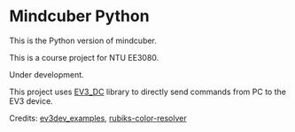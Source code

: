 # Mindcuber Python
This is the Python version of mindcuber.

This is a course project for NTU EE3080.

Under development.

This project uses [EV3_DC](https://github.com/ChristophGaukel/ev3-python3) library to directly send commands from PC to the EV3 device.

Credits: [ev3dev_examples](https://github.com/cavenel/ev3dev_examples/blob/master/python/pyev3/rubiks.py), [rubiks-color-resolver](https://github.com/dwalton76/rubiks-color-resolver)
